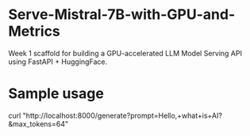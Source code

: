 # Serve-Mistral-7B-with-GPU-and-Metrics
Week 1 scaffold for building a GPU-accelerated LLM Model Serving API using FastAPI + HuggingFace.

# Sample usage
curl "http://localhost:8000/generate?prompt=Hello,+what+is+AI?&max_tokens=64"
